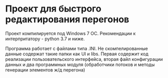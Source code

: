 # Проект для быстрого редактирования перегонов
Проект компилируется под Windows 7 ОС. Рекомендации к интерпритатору - python 3.7 и ниже.


Программа работает с файлами типа .INI.
Не скомпелированные данные содержат такие папки как UI и libs.
Первая содержит код реализации пользовательского интерфейса, вторая файл конфигурации данных и два программных модуля (обработчики потоков и методы генерации элементов ж/д перегона) 
